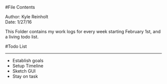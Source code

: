 #File Contents

Author: Kyle Reinholt <br /> 
Date: 1/27/16 <br />

This Folder contains my work logs for every week starting February 1st, and a living todo list.<br /> 

#Todo List 
***

- Establish goals    
- Setup Timeline    
- Sketch GUI 
- Stay on task 

 

